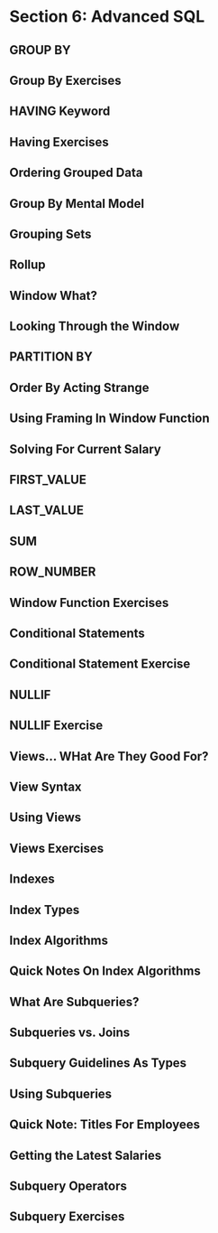 # Section 6: Advanced SQL 

## GROUP BY 

## Group By Exercises 

## HAVING Keyword 

## Having Exercises 

## Ordering Grouped Data 

## Group By Mental Model 

## Grouping Sets 

## Rollup 

## Window What? 

## Looking Through the Window 

## PARTITION BY 

## Order By Acting Strange 

## Using Framing In Window Function 

## Solving For Current Salary 

## FIRST_VALUE 

## LAST_VALUE 

## SUM 

## ROW_NUMBER 

## Window Function Exercises 

## Conditional Statements 

## Conditional Statement Exercise 

## NULLIF 

## NULLIF Exercise 

## Views... WHat Are They Good For? 

## View Syntax

## Using Views 

## Views Exercises 

## Indexes 

## Index Types 

## Index Algorithms 

## Quick Notes On Index Algorithms 

## What Are Subqueries? 

## Subqueries vs. Joins 

## Subquery Guidelines As Types 

## Using Subqueries 

## Quick Note: Titles For Employees 

## Getting the Latest Salaries 

## Subquery Operators 

## Subquery Exercises 